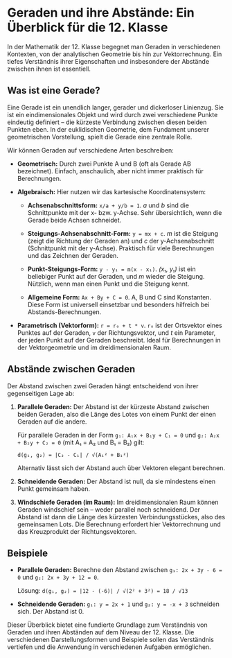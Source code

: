 # Geraden und ihre Abstände: Ein Überblick für die 12. Klasse

In der Mathematik der 12. Klasse begegnet man Geraden in verschiedenen Kontexten, von der analytischen Geometrie bis hin zur Vektorrechnung.  Ein tiefes Verständnis ihrer Eigenschaften und insbesondere der Abstände zwischen ihnen ist essentiell.

## Was ist eine Gerade?

Eine Gerade ist ein unendlich langer, gerader und dickerloser Linienzug.  Sie ist ein eindimensionales Objekt und wird durch zwei verschiedene Punkte eindeutig definiert –  die kürzeste Verbindung zwischen diesen beiden Punkten eben.  In der euklidischen Geometrie, dem Fundament unserer geometrischen Vorstellung, spielt die Gerade eine zentrale Rolle.

Wir können Geraden auf verschiedene Arten beschreiben:

* **Geometrisch:**  Durch zwei Punkte A und B (oft als Gerade AB bezeichnet).  Einfach, anschaulich, aber nicht immer praktisch für Berechnungen.

* **Algebraisch:** Hier nutzen wir das kartesische Koordinatensystem:

    * **Achsenabschnittsform:** `x/a + y/b = 1`.  *a* und *b* sind die Schnittpunkte mit der x- bzw. y-Achse.  Sehr übersichtlich, wenn die Gerade beide Achsen schneidet.

    * **Steigungs-Achsenabschnitt-Form:** `y = mx + c`.  *m* ist die Steigung (zeigt die Richtung der Geraden an) und *c* der y-Achsenabschnitt (Schnittpunkt mit der y-Achse).  Praktisch für viele Berechnungen und das Zeichnen der Geraden.

    * **Punkt-Steigungs-Form:** `y - y₁ = m(x - x₁)`.  *(x₁, y₁)* ist ein beliebiger Punkt auf der Geraden, und *m* wieder die Steigung.  Nützlich, wenn man einen Punkt und die Steigung kennt.

    * **Allgemeine Form:** `Ax + By + C = 0`.  A, B und C sind Konstanten.  Diese Form ist universell einsetzbar und besonders hilfreich bei Abstands-Berechnungen.

* **Parametrisch (Vektorform):**  `r = r₀ + t * v`.  `r₀` ist der Ortsvektor eines Punktes auf der Geraden, `v` der Richtungsvektor, und *t* ein Parameter, der jeden Punkt auf der Geraden beschreibt.  Ideal für Berechnungen in der Vektorgeometrie und im dreidimensionalen Raum.


## Abstände zwischen Geraden

Der Abstand zwischen zwei Geraden hängt entscheidend von ihrer gegenseitigen Lage ab:

1. **Parallele Geraden:** Der Abstand ist der kürzeste Abstand zwischen beiden Geraden, also die Länge des Lotes von einem Punkt der einen Geraden auf die andere.

   Für parallele Geraden in der Form `g₁: A₁x + B₁y + C₁ = 0` und `g₂: A₂x + B₂y + C₂ = 0` (mit A₁ = A₂ und B₁ = B₂) gilt:

   `d(g₁, g₂) = |C₂ - C₁| / √(A₁² + B₁²)`

   Alternativ lässt sich der Abstand auch über Vektoren elegant berechnen.

2. **Schneidende Geraden:**  Der Abstand ist null, da sie mindestens einen Punkt gemeinsam haben.

3. **Windschiefe Geraden (im Raum):**  Im dreidimensionalen Raum können Geraden windschief sein – weder parallel noch schneidend.  Der Abstand ist dann die Länge des kürzesten Verbindungsstückes, also des gemeinsamen Lots.  Die Berechnung erfordert hier Vektorrechnung und das Kreuzprodukt der Richtungsvektoren.


## Beispiele

* **Parallele Geraden:** Berechne den Abstand zwischen `g₁: 2x + 3y - 6 = 0` und `g₂: 2x + 3y + 12 = 0`.

   Lösung: `d(g₁, g₂) = |12 - (-6)| / √(2² + 3²) = 18 / √13`

* **Schneidende Geraden:**  `g₁: y = 2x + 1` und `g₂: y = -x + 3` schneiden sich.  Der Abstand ist 0.


Dieser Überblick bietet eine fundierte Grundlage zum Verständnis von Geraden und ihren Abständen auf dem Niveau der 12. Klasse.  Die verschiedenen Darstellungsformen und Beispiele sollen das Verständnis vertiefen und die Anwendung in verschiedenen Aufgaben ermöglichen.